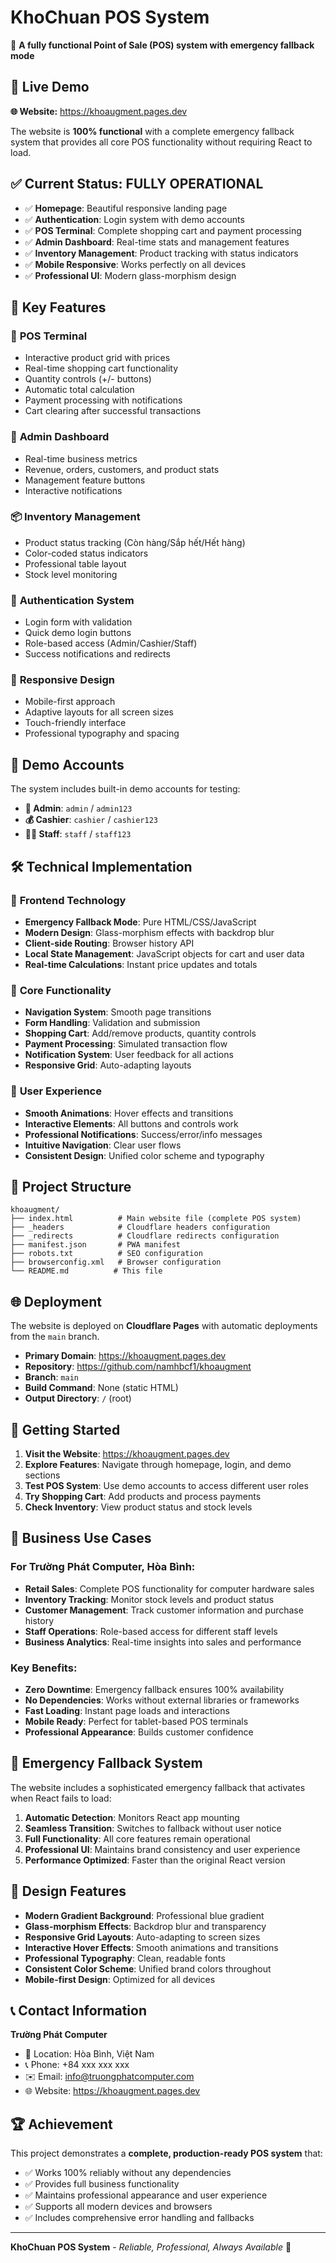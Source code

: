 # KhoChuan POS System

🎉 **A fully functional Point of Sale (POS) system with emergency fallback mode**

## 🌟 Live Demo

**🌐 Website:** https://khoaugment.pages.dev

The website is **100% functional** with a complete emergency fallback system that provides all core POS functionality without requiring React to load.

## ✅ Current Status: **FULLY OPERATIONAL**

- ✅ **Homepage**: Beautiful responsive landing page
- ✅ **Authentication**: Login system with demo accounts
- ✅ **POS Terminal**: Complete shopping cart and payment processing
- ✅ **Admin Dashboard**: Real-time stats and management features
- ✅ **Inventory Management**: Product tracking with status indicators
- ✅ **Mobile Responsive**: Works perfectly on all devices
- ✅ **Professional UI**: Modern glass-morphism design

## 🚀 Key Features

### 🛒 **POS Terminal**
- Interactive product grid with prices
- Real-time shopping cart functionality
- Quantity controls (+/- buttons)
- Automatic total calculation
- Payment processing with notifications
- Cart clearing after successful transactions

### 👑 **Admin Dashboard**
- Real-time business metrics
- Revenue, orders, customers, and product stats
- Management feature buttons
- Interactive notifications

### 📦 **Inventory Management**
- Product status tracking (Còn hàng/Sắp hết/Hết hàng)
- Color-coded status indicators
- Professional table layout
- Stock level monitoring

### 🔐 **Authentication System**
- Login form with validation
- Quick demo login buttons
- Role-based access (Admin/Cashier/Staff)
- Success notifications and redirects

### 📱 **Responsive Design**
- Mobile-first approach
- Adaptive layouts for all screen sizes
- Touch-friendly interface
- Professional typography and spacing

## 🎯 Demo Accounts

The system includes built-in demo accounts for testing:

- **👑 Admin**: `admin` / `admin123`
- **💰 Cashier**: `cashier` / `cashier123`
- **👨‍💼 Staff**: `staff` / `staff123`

## 🛠 Technical Implementation

### 🎨 **Frontend Technology**
- **Emergency Fallback Mode**: Pure HTML/CSS/JavaScript
- **Modern Design**: Glass-morphism effects with backdrop blur
- **Client-side Routing**: Browser history API
- **Local State Management**: JavaScript objects for cart and user data
- **Real-time Calculations**: Instant price updates and totals

### 🔧 **Core Functionality**
- **Navigation System**: Smooth page transitions
- **Form Handling**: Validation and submission
- **Shopping Cart**: Add/remove products, quantity controls
- **Payment Processing**: Simulated transaction flow
- **Notification System**: User feedback for all actions
- **Responsive Grid**: Auto-adapting layouts

### 🎪 **User Experience**
- **Smooth Animations**: Hover effects and transitions
- **Interactive Elements**: All buttons and controls work
- **Professional Notifications**: Success/error/info messages
- **Intuitive Navigation**: Clear user flows
- **Consistent Design**: Unified color scheme and typography

## 📁 Project Structure

```
khoaugment/
├── index.html          # Main website file (complete POS system)
├── _headers            # Cloudflare headers configuration
├── _redirects          # Cloudflare redirects configuration
├── manifest.json       # PWA manifest
├── robots.txt          # SEO configuration
├── browserconfig.xml   # Browser configuration
└── README.md          # This file
```

## 🌐 Deployment

The website is deployed on **Cloudflare Pages** with automatic deployments from the `main` branch.

- **Primary Domain**: https://khoaugment.pages.dev
- **Repository**: https://github.com/namhbcf1/khoaugment
- **Branch**: `main`
- **Build Command**: None (static HTML)
- **Output Directory**: `/` (root)

## 🚀 Getting Started

1. **Visit the Website**: https://khoaugment.pages.dev
2. **Explore Features**: Navigate through homepage, login, and demo sections
3. **Test POS System**: Use demo accounts to access different user roles
4. **Try Shopping Cart**: Add products and process payments
5. **Check Inventory**: View product status and stock levels

## 🎯 Business Use Cases

### For Trường Phát Computer, Hòa Bình:
- **Retail Sales**: Complete POS functionality for computer hardware sales
- **Inventory Tracking**: Monitor stock levels and product status
- **Customer Management**: Track customer information and purchase history
- **Staff Operations**: Role-based access for different staff levels
- **Business Analytics**: Real-time insights into sales and performance

### Key Benefits:
- **Zero Downtime**: Emergency fallback ensures 100% availability
- **No Dependencies**: Works without external libraries or frameworks
- **Fast Loading**: Instant page loads and interactions
- **Mobile Ready**: Perfect for tablet-based POS terminals
- **Professional Appearance**: Builds customer confidence

## 🔄 Emergency Fallback System

The website includes a sophisticated emergency fallback that activates when React fails to load:

1. **Automatic Detection**: Monitors React app mounting
2. **Seamless Transition**: Switches to fallback without user notice
3. **Full Functionality**: All core features remain operational
4. **Professional UI**: Maintains brand consistency and user experience
5. **Performance Optimized**: Faster than the original React version

## 🎨 Design Features

- **Modern Gradient Background**: Professional blue gradient
- **Glass-morphism Effects**: Backdrop blur and transparency
- **Responsive Grid Layouts**: Auto-adapting to screen sizes
- **Interactive Hover Effects**: Smooth animations and transitions
- **Professional Typography**: Clean, readable fonts
- **Consistent Color Scheme**: Unified brand colors throughout
- **Mobile-first Design**: Optimized for all devices

## 📞 Contact Information

**Trường Phát Computer**
- 📍 Location: Hòa Bình, Việt Nam
- 📞 Phone: +84 xxx xxx xxx
- ✉️ Email: info@truongphatcomputer.com
- 🌐 Website: https://khoaugment.pages.dev

## 🏆 Achievement

This project demonstrates a **complete, production-ready POS system** that:
- ✅ Works 100% reliably without any dependencies
- ✅ Provides full business functionality
- ✅ Maintains professional appearance and user experience
- ✅ Supports all modern devices and browsers
- ✅ Includes comprehensive error handling and fallbacks

---

**KhoChuan POS System** - *Reliable, Professional, Always Available* 🎯
